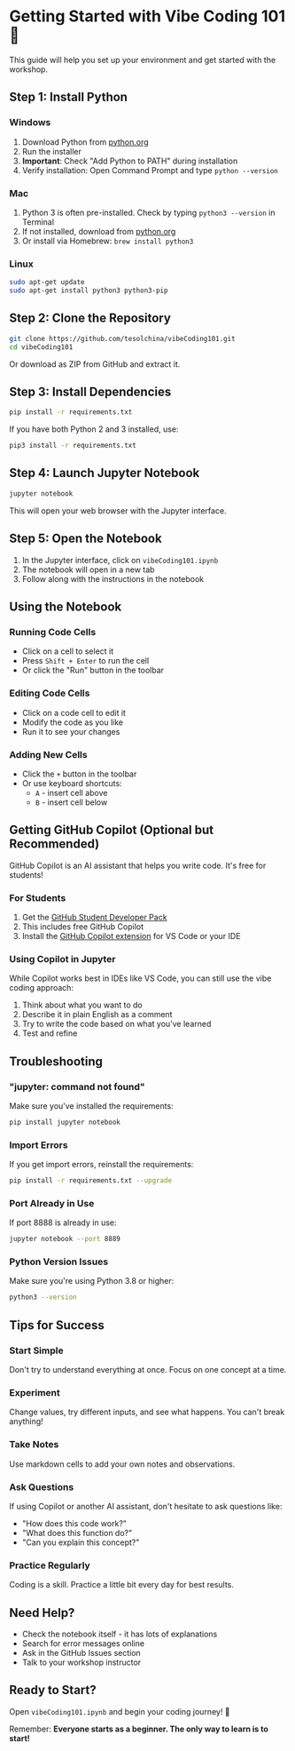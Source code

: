 # Getting Started with Vibe Coding 101 🚀

This guide will help you set up your environment and get started with the workshop.

## Step 1: Install Python

### Windows
1. Download Python from [python.org](https://www.python.org/downloads/)
2. Run the installer
3. **Important**: Check "Add Python to PATH" during installation
4. Verify installation: Open Command Prompt and type `python --version`

### Mac
1. Python 3 is often pre-installed. Check by typing `python3 --version` in Terminal
2. If not installed, download from [python.org](https://www.python.org/downloads/)
3. Or install via Homebrew: `brew install python3`

### Linux
```bash
sudo apt-get update
sudo apt-get install python3 python3-pip
```

## Step 2: Clone the Repository

```bash
git clone https://github.com/tesolchina/vibeCoding101.git
cd vibeCoding101
```

Or download as ZIP from GitHub and extract it.

## Step 3: Install Dependencies

```bash
pip install -r requirements.txt
```

If you have both Python 2 and 3 installed, use:
```bash
pip3 install -r requirements.txt
```

## Step 4: Launch Jupyter Notebook

```bash
jupyter notebook
```

This will open your web browser with the Jupyter interface.

## Step 5: Open the Notebook

1. In the Jupyter interface, click on `vibeCoding101.ipynb`
2. The notebook will open in a new tab
3. Follow along with the instructions in the notebook

## Using the Notebook

### Running Code Cells
- Click on a cell to select it
- Press `Shift + Enter` to run the cell
- Or click the "Run" button in the toolbar

### Editing Code Cells
- Click on a code cell to edit it
- Modify the code as you like
- Run it to see your changes

### Adding New Cells
- Click the `+` button in the toolbar
- Or use keyboard shortcuts:
  - `A` - insert cell above
  - `B` - insert cell below

## Getting GitHub Copilot (Optional but Recommended)

GitHub Copilot is an AI assistant that helps you write code. It's free for students!

### For Students
1. Get the [GitHub Student Developer Pack](https://education.github.com/pack)
2. This includes free GitHub Copilot
3. Install the [GitHub Copilot extension](https://marketplace.visualstudio.com/items?itemName=GitHub.copilot) for VS Code or your IDE

### Using Copilot in Jupyter
While Copilot works best in IDEs like VS Code, you can still use the vibe coding approach:
1. Think about what you want to do
2. Describe it in plain English as a comment
3. Try to write the code based on what you've learned
4. Test and refine

## Troubleshooting

### "jupyter: command not found"
Make sure you've installed the requirements:
```bash
pip install jupyter notebook
```

### Import Errors
If you get import errors, reinstall the requirements:
```bash
pip install -r requirements.txt --upgrade
```

### Port Already in Use
If port 8888 is already in use:
```bash
jupyter notebook --port 8889
```

### Python Version Issues
Make sure you're using Python 3.8 or higher:
```bash
python3 --version
```

## Tips for Success

### Start Simple
Don't try to understand everything at once. Focus on one concept at a time.

### Experiment
Change values, try different inputs, and see what happens. You can't break anything!

### Take Notes
Use markdown cells to add your own notes and observations.

### Ask Questions
If using Copilot or another AI assistant, don't hesitate to ask questions like:
- "How does this code work?"
- "What does this function do?"
- "Can you explain this concept?"

### Practice Regularly
Coding is a skill. Practice a little bit every day for best results.

## Need Help?

- Check the notebook itself - it has lots of explanations
- Search for error messages online
- Ask in the GitHub Issues section
- Talk to your workshop instructor

## Ready to Start?

Open `vibeCoding101.ipynb` and begin your coding journey! 🎉

Remember: **Everyone starts as a beginner. The only way to learn is to start!**
